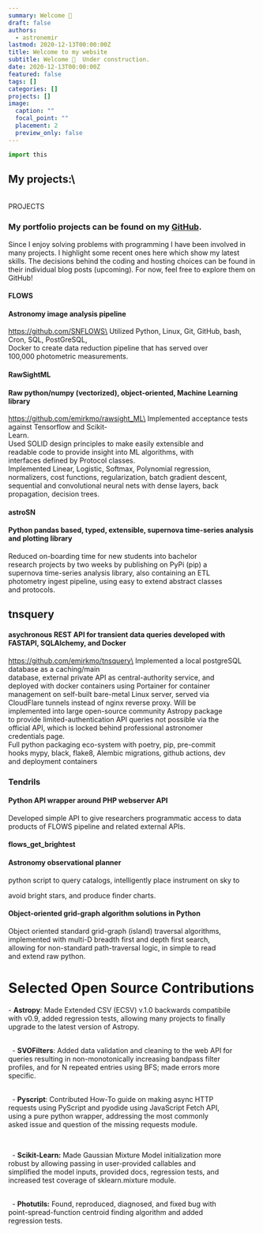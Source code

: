 ```yaml
---
summary: Welcome 👋
draft: false
authors:
  - astronemir
lastmod: 2020-12-13T00:00:00Z
title: Welcome to my website
subtitle: Welcome 👋  Under construction.
date: 2020-12-13T00:00:00Z
featured: false
tags: []
categories: []
projects: []
image:
  caption: ""
  focal_point: ""
  placement: 2
  preview_only: false
---
```

```python
import this
```

## [](https://wowchemy.com)My projects:\
\
PROJECTS

### My portfolio projects can be found on my [GitHub](https://github.com/emirkmo). 

Since I enjoy solving problems with programming I have been involved in many projects. I highlight some recent ones here which show my latest skills. The decisions behind the coding and hosting choices can be found in their individual blog posts (upcoming). For now, feel free to explore them on GitHub!

#### FLOWS

#### Astronomy image analysis pipeline

https://github.com/SNFLOWS\
Utilized Python, Linux, Git, GitHub, bash, Cron, SQL, PostGreSQL,\
Docker to create data reduction pipeline that has served over\
100,000 photometric measurements.

#### RawSightML

#### [](<>)[](<>)[](<>)[](<>)[](<>)[](<>)[](<>)[](<>)[](<>)[](<>)[](<>)[](<>)[](<>)Raw python/numpy (vectorized), object-oriented, Machine Learning library

https://github.com/emirkmo/rawsight_ML\
Implemented acceptance tests against Tensorflow and Scikit-\
Learn.\
Used SOLID design principles to make easily extensible and\
readable code to provide insight into ML algorithms, with\
interfaces defined by Protocol classes.\
Implemented Linear, Logistic, Softmax, Polynomial regression,\
normalizers, cost functions, regularization, batch gradient descent,\
sequential and convolutional neural nets with dense layers, back\
propagation, decision trees.

#### astroSN

#### [](<>)[](<>)[](<>)[](<>)[](<>)[](<>)[](<>)[](<>)Python pandas based, typed, extensible, supernova time-series analysis and plotting library

Reduced on-boarding time for new students into bachelor\
research projects by two weeks by publishing on PyPi (pip) a\
supernova time-series analysis library, also containing an ETL\
photometry ingest pipeline, using easy to extend abstract classes\
and protocols.

## tnsquery

#### [](<>)[](<>)[](<>)[](<>)[](<>)[](<>)[](<>)[](<>)[](<>)[](<>)[](<>)[](<>)[](<>)[](<>)[](<>)[](<>)asychronous REST API for transient data queries developed with FASTAPI, SQLAlchemy, and Docker

https://github.com/emirkmo/tnsquery\
Implemented a local postgreSQL database as a caching/main\
database, external private API as central-authority service, and\
deployed with docker containers using Portainer for container\
management on self-built bare-metal Linux server, served via\
CloudFlare tunnels instead of nginx reverse proxy. Will be\
implemented into large open-source community Astropy package\
to provide limited-authentication API queries not possible via the\
official API, which is locked behind professional astronomer\
credentials page.\
Full python packaging eco-system with poetry, pip, pre-commit\
hooks mypy, black, flake8, Alembic migrations, github actions, dev\
and deployment containers

### Tendrils

#### [](<>)[](<>)[](<>)[](<>)[](<>)[](<>)[](<>)[](<>)[](<>)[](<>)[](<>)[](<>)[](<>)[](<>)[](<>)Python API wrapper around PHP webserver API  

Developed simple API to give researchers programmatic access to data products of FLOWS pipeline and related external APIs.

#### flows_get_brightest

#### Astronomy observational planner

python script to query catalogs, intelligently place instrument on sky to

avoid bright stars, and produce finder charts.

#### Object-oriented grid-graph algorithm solutions in Python

Object oriented standard grid-graph (island) traversal algorithms,\
implemented with multi-D breadth first and depth first search,\
allowing for non-standard path-traversal logic, in simple to read\
and extend raw python.



# Selected Open Source Contributions

\- **Astropy**: Made Extended CSV (ECSV) v.1.0 backwards compatibile\
with v0.9, added regression tests, allowing many projects to finally\
upgrade to the latest version of Astropy.

 \
  - **SVOFilters**: Added data validation and cleaning to the web API for\
queries resulting in non-monotonically increasing bandpass filter\
profiles, and for N repeated entries using BFS; made errors more\
specific.

 \
  - **Pyscript**: Contributed How-To guide on making async HTTP\
requests using PyScript and pyodide using JavaScript Fetch API,\
using a pure python wrapper, addressing the most commonly\
asked issue and question of the missing requests module.

 

[](<>)[](<>)[](<>)[](<>)[](<>)[](<>)[](<>)[](<>)[](<>)[](<>)[](<>)[](<>)  - **Scikit-Learn:** Made Gaussian Mixture Model initialization more\
robust by allowing passing in user-provided callables and\
simplified the model inputs, provided docs, regression tests, and\
increased test coverage of sklearn.mixture module.

 \
  - **Photutils:** Found, reproduced, diagnosed, and fixed bug with\
point-spread-function centroid finding algorithm and added\
regression tests.